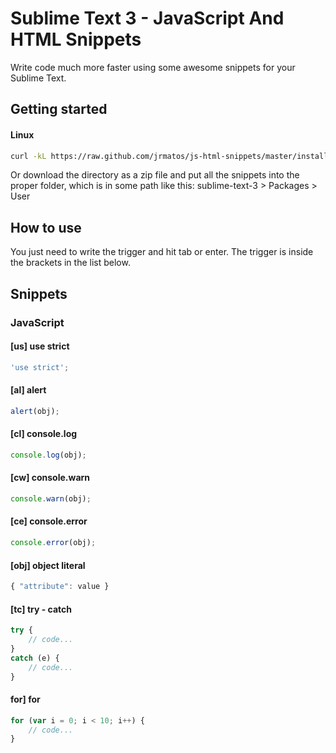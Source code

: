 # Sublime Text 3 - JavaScript And HTML Snippets

Write code much more faster using some awesome snippets for your Sublime Text.

## Getting started

#### Linux

```bash
curl -kL https://raw.github.com/jrmatos/js-html-snippets/master/install-linux.sh | bash
```
Or download the directory as a zip file and put all the snippets into the proper folder, which is in some path like this: sublime-text-3 > Packages > User

## How to use

You just need to write the trigger and hit tab or enter. The trigger is inside the brackets in the list below.

## Snippets

### JavaScript

#### [us] use strict

```js
'use strict';
```

#### [al] alert

```js
alert(obj);
```

#### [cl] console.log

```js
console.log(obj);
```

#### [cw] console.warn

```js
console.warn(obj);
```

#### [ce] console.error

```js
console.error(obj);
```

#### [obj] object literal

```js
{ "attribute": value }
```

#### [tc] try - catch

```js
try {
	// code...
}
catch (e) {
	// code...
}
```

#### for] for

```js
for (var i = 0; i < 10; i++) {
	// code...
}
```





